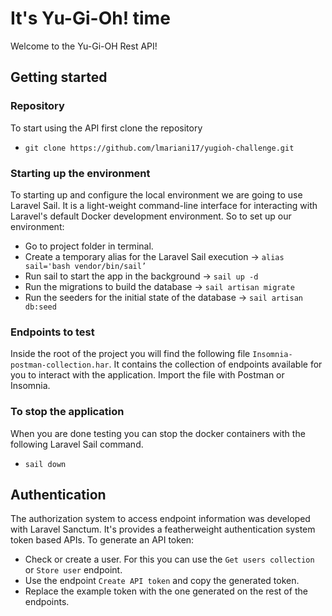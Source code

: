# It's Yu-Gi-Oh! time
Welcome to the Yu-Gi-OH Rest API!

## Getting started

### Repository
To start using the API first clone the repository
- `git clone https://github.com/lmariani17/yugioh-challenge.git`

### Starting up the environment
To starting up and configure the local environment we are going to use Laravel Sail. It is a light-weight command-line interface for interacting with Laravel's default Docker development environment. So to set up our environment:
- Go to project folder in terminal.
- Create a temporary alias for the Laravel Sail execution -> `alias sail='bash vendor/bin/sail’`
- Run sail to start the app in the background -> `sail up -d`
- Run the migrations to build the database -> `sail artisan migrate`
- Run the seeders for the initial state of the database -> `sail artisan db:seed`

### Endpoints to test
Inside the root of the project you will find the following file `Insomnia-postman-collection.har`. It contains the collection of endpoints available for you to interact with the application. Import the file with Postman or Insomnia.

### To stop the application
When you are done testing you can stop the docker containers with the following Laravel Sail command.
- `sail down`

## Authentication
The authorization system to access endpoint information was developed with Laravel Sanctum. It's provides a featherweight authentication system token based APIs.
To generate an API token:
- Check or create a user. For this you can use the `Get users collection` or `Store user` endpoint.
- Use the endpoint `Create API token` and copy the generated token.
- Replace the example token with the one generated on the rest of the endpoints.
